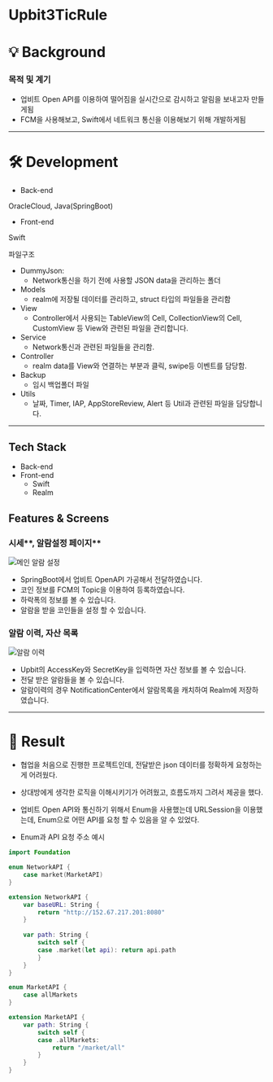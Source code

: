 # Upbit3TicRule

# **💡 Background**

### **목적 및 계기**

- 업비트 Open API를 이용하여 떨어짐을 실시간으로 감시하고 알림을 보내고자 만들게됨
- FCM을 사용해보고, Swift에서 네트워크 통신을 이용해보기 위해 개발하게됨

---

# **🛠 Development**

- Back-end

OracleCloud, Java(SpringBoot)

- Front-end

Swift

파일구조

- DummyJson:
    - Network통신을 하기 전에 사용할 JSON data을 관리하는 폴더
- Models
    - realm에 저장될 데이터를 관리하고, struct 타입의 파일들을 관리함
- View
    - Controller에서 사용되는 TableView의 Cell, CollectionView의 Cell, CustomView 등 View와 관련된 파일을 관리합니다.
- Service
    - Network통신과 관련된 파일들을 관리함.
- Controller
    - realm data를 View와 연결하는 부분과 클릭, swipe등 이벤트를 담당함.
- Backup
    - 임시 백업폴더 파일
- Utils
    - 날짜, Timer, IAP, AppStoreReview, Alert 등 Util과 관련된 파일을 담당합니다.

---

## **Tech Stack**

- Back-end
- Front-end
    - Swift
    - Realm

## **Features & Screens**

### 시세**, 알람설정 페이지**

![메인 알람 설정](https://user-images.githubusercontent.com/45157159/161238369-892e07ac-3831-41d3-8fba-e72d3151cab6.png)

- SpringBoot에서 업비트 OpenAPI 가공해서 전달하였습니다.
- 코인 정보를 FCM의 Topic을 이용하여 등록하였습니다.
- 하락폭의 정보를 볼 수 있습니다.
- 알람을 받을 코인들을 설정 할 수 있습니다.

### 알람 이력, 자산 목록

![알람 이력](https://user-images.githubusercontent.com/45157159/161238407-b121702a-8c9e-4644-9b5e-02fd0caab7ed.png)

- Upbit의 AccessKey와 SecretKey을 입력하면 자산 정보를 볼 수 있습니다.
- 전달 받은 알람들을 볼 수 있습니다.
- 알람이력의 경우 NotificationCenter에서 알람목록을 캐치하여 Realm에 저장하였습니다.

---

# **🛫 Result**

- 협업을 처음으로 진행한 프로젝트인데, 전달받은 json 데이터를 정확하게 요청하는게 어려웠다.
- 상대방에게 생각한 로직을 이해시키기가 어려웠고, 흐름도까지 그려서 제공을 했다.
- 업비트 Open API와 통신하기 위해서 Enum을 사용했는데 URLSession을 이용했는데, Enum으로 어떤 API를 요청 할 수 있음을 알 수 있었다.

 

- Enum과 API 요청 주소 예시

```swift
import Foundation

enum NetworkAPI {
    case market(MarketAPI)
}

extension NetworkAPI {
    var baseURL: String {
        return "http://152.67.217.201:8080"
    }
    
    var path: String {
        switch self {
        case .market(let api): return api.path
        }
    }
}

enum MarketAPI {
    case allMarkets
}

extension MarketAPI {
    var path: String {
        switch self {
        case .allMarkets:
            return "/market/all"
        }
    }
}
```
